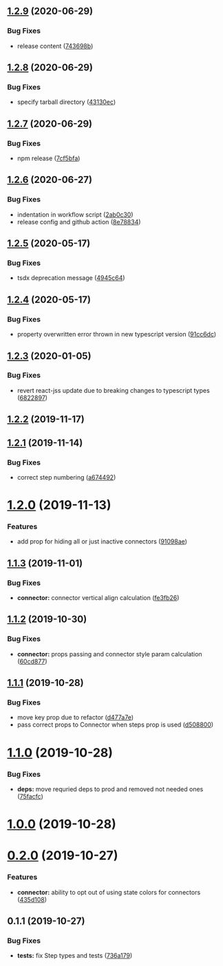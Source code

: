 ## [1.2.9](https://github.com/M0kY/react-form-stepper/compare/v1.2.8...v1.2.9) (2020-06-29)


### Bug Fixes

* release content ([743698b](https://github.com/M0kY/react-form-stepper/commit/743698ba8838041dce0df07716ac908bcd560058))

## [1.2.8](https://github.com/M0kY/react-form-stepper/compare/v1.2.7...v1.2.8) (2020-06-29)


### Bug Fixes

* specify tarball directory ([43130ec](https://github.com/M0kY/react-form-stepper/commit/43130ec9ed2ca2f4fda81e81bda6b6e6d98a2ad7))

## [1.2.7](https://github.com/M0kY/react-form-stepper/compare/v1.2.6...v1.2.7) (2020-06-29)


### Bug Fixes

* npm release ([7cf5bfa](https://github.com/M0kY/react-form-stepper/commit/7cf5bfafabea15f650b21da750c0a4c2065d61c7))

## [1.2.6](https://github.com/M0kY/react-form-stepper/compare/v1.2.5...v1.2.6) (2020-06-27)


### Bug Fixes

* indentation in workflow script ([2ab0c30](https://github.com/M0kY/react-form-stepper/commit/2ab0c30e91ab1bb1c7ffcae42ad08f8fbfa47908))
* release config and github action ([8e78834](https://github.com/M0kY/react-form-stepper/commit/8e7883478885a661455cb29d487fedcdd0f5a6ee))

## [1.2.5](https://github.com/M0kY/react-form-stepper/compare/v1.2.4...v1.2.5) (2020-05-17)


### Bug Fixes

* tsdx deprecation message ([4945c64](https://github.com/M0kY/react-form-stepper/commit/4945c64ab082b777be8374caa03eef5204fd18ed))

## [1.2.4](https://github.com/M0kY/react-form-stepper/compare/v1.2.3...v1.2.4) (2020-05-17)


### Bug Fixes

* property overwritten error thrown in new typescript version ([91cc6dc](https://github.com/M0kY/react-form-stepper/commit/91cc6dc40afc7588cbb67b667eaed33b9936209c))

<a name="1.2.3"></a>
## [1.2.3](https://github.com/M0kY/react-form-stepper/compare/v1.2.2...v1.2.3) (2020-01-05)


### Bug Fixes

* revert react-jss update due to breaking changes to typescript types ([6822897](https://github.com/M0kY/react-form-stepper/commit/6822897))



<a name="1.2.2"></a>
## [1.2.2](https://github.com/M0kY/react-form-stepper/compare/v1.2.1...v1.2.2) (2019-11-17)



<a name="1.2.1"></a>
## [1.2.1](https://github.com/M0kY/react-form-stepper/compare/v1.2.0...v1.2.1) (2019-11-14)


### Bug Fixes

* correct step numbering ([a674492](https://github.com/M0kY/react-form-stepper/commit/a674492))



<a name="1.2.0"></a>
# [1.2.0](https://github.com/M0kY/react-form-stepper/compare/v1.1.3...v1.2.0) (2019-11-13)


### Features

* add prop for hiding all or just inactive connectors ([91098ae](https://github.com/M0kY/react-form-stepper/commit/91098ae))



<a name="1.1.3"></a>
## [1.1.3](https://github.com/M0kY/react-form-stepper/compare/v1.1.2...v1.1.3) (2019-11-01)


### Bug Fixes

* **connector:** connector vertical align calculation ([fe3fb26](https://github.com/M0kY/react-form-stepper/commit/fe3fb26))



<a name="1.1.2"></a>
## [1.1.2](https://github.com/M0kY/react-form-stepper/compare/v1.1.1...v1.1.2) (2019-10-30)


### Bug Fixes

* **connector:** props passing and connector style param calculation ([60cd877](https://github.com/M0kY/react-form-stepper/commit/60cd877))



<a name="1.1.1"></a>
## [1.1.1](https://github.com/M0kY/react-form-stepper/compare/v1.1.0...v1.1.1) (2019-10-28)


### Bug Fixes

* move key prop due to refactor ([d477a7e](https://github.com/M0kY/react-form-stepper/commit/d477a7e))
* pass correct props to Connector when steps prop is used ([d508800](https://github.com/M0kY/react-form-stepper/commit/d508800))



<a name="1.1.0"></a>
# [1.1.0](https://github.com/M0kY/react-form-stepper/compare/v1.0.0...v1.1.0) (2019-10-28)


### Bug Fixes

* **deps:** move requried deps to prod and removed not needed ones ([75facfc](https://github.com/M0kY/react-form-stepper/commit/75facfc))



<a name="1.0.0"></a>
# [1.0.0](https://github.com/M0kY/react-form-stepper/compare/v0.2.0...v1.0.0) (2019-10-28)



<a name="0.2.0"></a>
# [0.2.0](https://github.com/M0kY/react-form-stepper/compare/v0.1.1...v0.2.0) (2019-10-27)


### Features

* **connector:** ability to opt out of using state colors for connectors ([435d108](https://github.com/M0kY/react-form-stepper/commit/435d108))



<a name="0.1.1"></a>
## 0.1.1 (2019-10-27)


### Bug Fixes

* **tests:** fix Step types and tests ([736a179](https://github.com/M0kY/react-form-stepper/commit/736a179))

